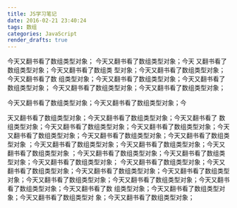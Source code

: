 ```yaml
---
title: JS学习笔记
date: 2016-02-21 23:40:24
tags: 数组
categories: JavaScript
render_drafts: true
---
```


今天又翻书看了数组类型对象；
今天又翻书看了数组类型对象；今天
又翻书看了数组类型对象；今天又翻书看了数组类
型对象；今天又翻书看了数组类型对象；今天又翻书看了数
组类型对象；今天又翻书看了数组类型对象；今天又翻书看了数组类型对象；
今天又翻书看了数组类型对象；今天又翻书看了数组类型对象；


今天又翻书看了数组类型对象；今天又翻书看了数组类型对象；今

天又翻书看了数组类型对象；今天又翻书看了数组类型对象；今天又翻书看了
数组类型对象；今天又翻书看了数组类型对象；今天又翻书看了数组类型对象；今天
又翻书看了数组类型对象；今天又翻书看了数组类型对象；今天又翻书看了数组类型对象
；今天又翻书看了数组类型对象；今天又翻书看了数组类型对象；今天又翻书看了数组类型对象
；今天又翻书看了数组类型对象；今天又翻书看了数组类型对象；今天又翻书看了数组类型对象；
今天又翻书看了数组类型对象；今天又翻书看了数组类型对象；今天又翻书看了数组类型对象；今天又翻书看了数组类型
对象；今天又翻书看了数组类型对象；今天又翻书看了数组类型对象；今天又翻书看了数组类型对象；今天又翻书看了数
组类型对象；今天又翻书看了数组类型对象；今天又翻书看了数组类型对
象；今天又翻书看了数组类型对象；

